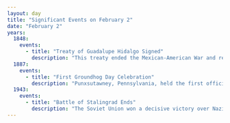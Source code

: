 ```yaml
---
layout: day
title: "Significant Events on February 2"
date: "February 2"
years:
  1848:
    events:
      - title: "Treaty of Guadalupe Hidalgo Signed"
        description: "This treaty ended the Mexican-American War and resulted in the U.S. acquiring territories including California, Arizona, and New Mexico."
  1887:
    events:
      - title: "First Groundhog Day Celebration"
        description: "Punxsutawney, Pennsylvania, held the first official Groundhog Day, a tradition that continues to this day."
  1943:
    events:
      - title: "Battle of Stalingrad Ends"
        description: "The Soviet Union won a decisive victory over Nazi Germany in one of the bloodiest battles in history, marking a turning point in World War II."
---
```

